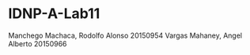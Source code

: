 # IDNP-A-Lab11
Manchego Machaca, Rodolfo Alonso  20150954
Vargas Mahaney, Angel Alberto     20150966
